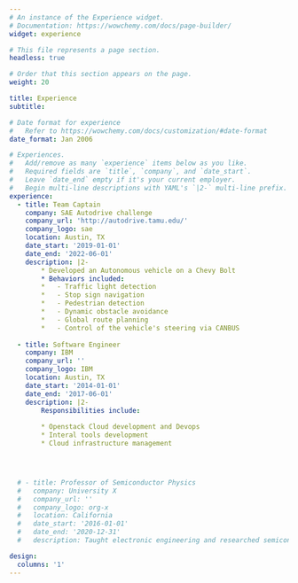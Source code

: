 ```yaml
---
# An instance of the Experience widget.
# Documentation: https://wowchemy.com/docs/page-builder/
widget: experience

# This file represents a page section.
headless: true

# Order that this section appears on the page.
weight: 20

title: Experience
subtitle:

# Date format for experience
#   Refer to https://wowchemy.com/docs/customization/#date-format
date_format: Jan 2006

# Experiences.
#   Add/remove as many `experience` items below as you like.
#   Required fields are `title`, `company`, and `date_start`.
#   Leave `date_end` empty if it's your current employer.
#   Begin multi-line descriptions with YAML's `|2-` multi-line prefix.
experience:
  - title: Team Captain
    company: SAE Autodrive challenge
    company_url: 'http://autodrive.tamu.edu/'
    company_logo: sae
    location: Austin, TX
    date_start: '2019-01-01'
    date_end: '2022-06-01'
    description: |2-
        * Developed an Autonomous vehicle on a Chevy Bolt
        * Behaviors included:
        *   - Traffic light detection
        *   - Stop sign navigation
        *   - Pedestrian detection
        *   - Dynamic obstacle avoidance
        *   - Global route planning
        *   - Control of the vehicle's steering via CANBUS
        
  - title: Software Engineer
    company: IBM
    company_url: ''
    company_logo: IBM
    location: Austin, TX
    date_start: '2014-01-01'
    date_end: '2017-06-01'
    description: |2-
        Responsibilities include:
        
        * Openstack Cloud development and Devops
        * Interal tools development
        * Cloud infrastructure management




  # - title: Professor of Semiconductor Physics
  #   company: University X
  #   company_url: ''
  #   company_logo: org-x
  #   location: California
  #   date_start: '2016-01-01'
  #   date_end: '2020-12-31'
  #   description: Taught electronic engineering and researched semiconductor physics.

design:
  columns: '1'
---
```

